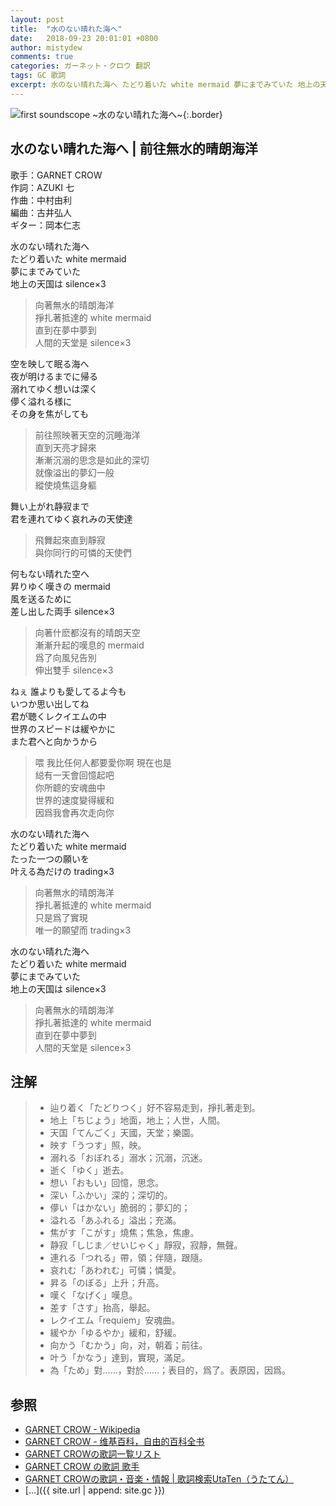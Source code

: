 ```yaml
---
layout: post
title:  "水のない晴れた海へ"
date:   2018-09-23 20:01:01 +0800
author: mistydew
comments: true
categories: ガーネット・クロウ 翻訳
tags: GC 歌詞
excerpt: 水のない晴れた海へ たどり着いた white mermaid 夢にまでみていた 地上の天国は silence×3
---
```

![first soundscope ~水のない晴れた海へ~](https://raw.githubusercontent.com/mistydew/gc2/master/cover/album/Album_01st_first_soundscope_~%E6%B0%B4%E3%81%AE%E3%81%AA%E3%81%84%E6%99%B4%E3%82%8C%E3%81%9F%E6%B5%B7%E3%81%B8~.jpg){:.border}

## 水のない晴れた海へ | 前往無水的晴朗海洋

歌手：GARNET CROW<br>
作詞：AZUKI 七<br>
作曲：中村由利<br>
編曲：古井弘人<br>
ギター：岡本仁志

水のない晴れた海へ<br>
たどり着いた white mermaid<br>
夢にまでみていた<br>
地上の天国は silence×3

> 向著無水的晴朗海洋<br>
> 掙扎著抵達的 white mermaid<br>
> 直到在夢中夢到<br>
> 人間的天堂是 silence×3

空を映して眠る海へ<br>
夜が明けるまでに帰る<br>
溺れてゆく想いは深く<br>
儚く溢れる様に<br>
その身を焦がしても

> 前往照映著天空的沉睡海洋<br>
> 直到天亮才歸來<br>
> 漸漸沉溺的思念是如此的深切<br>
> 就像溢出的夢幻一般<br>
> 縱使燒焦這身軀

舞い上がれ静寂まで<br>
君を連れてゆく哀れみの天使達

> 飛舞起來直到靜寂<br>
> 與你同行的可憐的天使們

何もない晴れた空へ<br>
昇りゆく嘆きの mermaid<br>
風を送るために<br>
差し出した両手 silence×3

> 向著什麽都沒有的晴朗天空<br>
> 漸漸升起的嘆息的 mermaid<br>
> 爲了向風兒告別<br>
> 伸出雙手 silence×3

ねぇ 誰よりも愛してるよ今も<br>
いつか思い出してね<br>
君が聴くレクイエムの中<br>
世界のスピードは緩やかに<br>
また君へと向かうから

> 喂 我比任何人都要愛你啊 現在也是<br>
> 縂有一天會回憶起吧<br>
> 你所聼的安魂曲中<br>
> 世界的速度變得緩和<br>
> 因爲我會再次走向你

水のない晴れた海へ<br>
たどり着いた white mermaid<br>
たった一つの願いを<br>
叶える為だけの trading×3

> 向著無水的晴朗海洋<br>
> 掙扎著抵達的 white mermaid<br>
> 只是爲了實現<br>
> 唯一的願望而 trading×3

水のない晴れた海へ<br>
たどり着いた white mermaid<br>
夢にまでみていた<br>
地上の天国は silence×3

> 向著無水的晴朗海洋<br>
> 掙扎著抵達的 white mermaid<br>
> 直到在夢中夢到<br>
> 人間的天堂是 silence×3

## 注解

> * 辿り着く「たどりつく」好不容易走到，掙扎著走到。
> * 地上「ちじょう」地面，地上；人世，人間。
> * 天国「てんごく」天國，天堂；樂園。
> * 映す「うつす」照，映。
> * 溺れる「おぼれる」溺水；沉溺，沉迷。
> * 逝く「ゆく」逝去。
> * 想い「おもい」回憶，思念。
> * 深い「ふかい」深的；深切的。
> * 儚い「はかない」脆弱的；夢幻的；
> * 溢れる「あふれる」溢出；充滿。
> * 焦がす「こがす」燒焦；焦急，焦慮。
> * 静寂「しじま／せいじゃく」靜寂，寂靜，無聲。
> * 連れる「つれる」帶，領；伴隨，跟隨。
> * 哀れむ「あわれむ」可憐；憐愛。
> * 昇る「のぼる」上升；升高。
> * 嘆く「なげく」嘆息。
> * 差す「さす」抬高，舉起。
> * レクイエム「requiem」安魂曲。
> * 緩やか「ゆるやか」緩和，舒緩。
> * 向かう「むかう」向，对，朝着；前往。
> * 叶う「かなう」達到，實現，滿足。
> * 為「ため」對……，對於……；表目的，爲了。表原因，因爲。

## 参照
* [GARNET CROW - Wikipedia](https://ja.wikipedia.org/wiki/GARNET_CROW)
* [GARNET CROW - 维基百科，自由的百科全书](https://zh.wikipedia.org/wiki/GARNET_CROW)
* [GARNET CROWの歌詞一覧リスト](https://www.uta-net.com/artist/344)
* [GARNET CROW の歌詞 歌手](http://www.kasi-time.com/subcat-uta-167-1.html)
* [GARNET CROWの歌詞・音楽・情報 \| 歌詞検索UtaTen（うたてん）](https://utaten.com/artist/GARNET+CROW)
* [...]({{ site.url | append: site.gc }})
